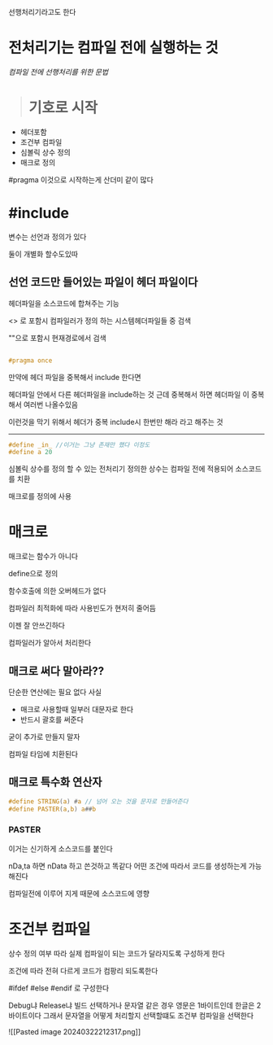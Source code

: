 
선행처리기라고도 한다

# 전처리기는 컴파일 전에 실행하는 것 

*컴파일 전에 선행처리를 위한 문법*

> # 기호로 시작 

- 헤더포함
- 조건부 컴파일
- 심볼릭 상수 정의
- 매크로 정의

#pragma 이것으로 시작하는게 산더미 같이 많다 


# #include 

변수는 선언과 정의가 있다

둘이 개별화 할수도있따

## 선언 코드만 들어있는 파일이 헤더 파일이다

헤더파일을 소스코드에 합쳐주는 기능 

<> 로 포함시 컴파일러가 정의 하는 시스템헤더파일들 중 검색

""으로 포함시 현재경로에서 검색 


```c

#pragma once 
```

만약에 헤더 파일을 중복해서 include 한다면 

헤더파일 안에서 다른 헤더파일을 include하는 것 
근데 중복해서 하면 헤더파일 이 중복해서 여러번 나올수있음 

이런것을 막기 위해서 헤더가 중복 include시 한번만 해라 라고 해주는 것 


---


```c
#define _in_ //이거는 그냥 존재만 했다 이정도
#define a 20 
```

심볼릭 상수를 정의 할 수 있는 전처리기 
정의한 상수는 컴파일 전에 적용되어 소스코드를 치환 


매크로를 정의에 사용 

# 매크로 

매크로는 함수가 아니다 

define으로 정의 

함수호출에 의한 오버헤드가 없다

컴파일러 최적화에 따라 사용빈도가 현저히 줄어듬

이젠 잘 안쓰긴하다

컴파일러가 알아서 처리한다 

## 매크로 써다 말아라?? 
단순한 연산에는 필요 없다 사실

- 매크로 사용할때 일부러 대문자로 한다 
- 반드시 괄호를 써준다 

굳이 추가로 만들지 말자 

컴파일 타임에 치환된다 

## 매크로 특수화 연산자

```c
#define STRING(a) #a // 넘어 오는 것을 문자로 만들어준다
#define PASTER(a,b) a##b 
```

### PASTER 

이거는 신기하게 소스코드를 붙인다 

nDa,ta 하면 nData 하고 쓴것하고 똑같다 
어떤 조건에 따라서 코드를 생성하는게 가능해진다 

컴파일전에 이루어 지게 때문에 소스코드에 영향 


# 조건부 컴파일 

상수 정의 여부 따라 실제 컴파일이 되는 코드가 달라지도록 구성하게 한다

조건에 따라 전혀 다르게 코드가 컴팡리 되도록한다 

#ifdef #else #endif  로 구성한다 

Debug냐 Release냐 빌드 선택하거나
문자열 같은 경우 영문은 1바이트인데 한글은 2바이트이다 
그래서 문자열을 어떻게 처리할지 선택할떄도 조건부 컴파일을 선택한다 


![[Pasted image 20240322212317.png]]


